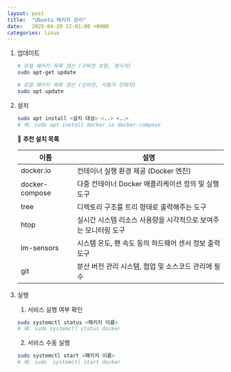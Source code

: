 ```yaml
---
layout: post
title:  "Ubuntu 패키지 관리"
date:   2025-04-29 22:01:00 +0900
categories: linux
---
```

1. 업데이트

	```bash
	# 로컬 패키지 목록 갱신 (구버전 호환, 명시적)
	sudo apt-get update

	# 로컬 패키지 목록 갱신 (신버전, 사용자 친화적)
	sudo apt update
	```

2. 설치

	```bash
	sudo apt install <설치 대상> <..> <..>
	# 예: sudo apt install docker.io docker-compose
	```

	📌 **추천 설치 목록**

	| 이름           | 설명 |
	|----------------|------|
	| docker.io      | 컨테이너 실행 환경 제공 (Docker 엔진) |
	| docker-compose | 다중 컨테이너 Docker 애플리케이션 정의 및 실행 도구 |
	| tree           | 디렉토리 구조를 트리 형태로 출력해주는 도구 |
	| htop           | 실시간 시스템 리소스 사용량을 시각적으로 보여주는 모니터링 도구 |
	| lm-sensors     | 시스템 온도, 팬 속도 등의 하드웨어 센서 정보 출력 도구 |
	| git            | 분산 버전 관리 시스템, 협업 및 소스코드 관리에 필수 |

3. 실행

	1. 서비스 실행 여부 확인

	```bash
	sudo systemctl status <패키지 이름>
	# 예: sudo systemctl status docker
	```

	2. 서비스 수동 실행

	```bash
	sudo systemctl start <패키지 이름>
	# 예: sudo  systemctl start docker
	```